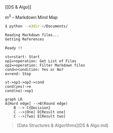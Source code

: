[[DS & Algo]]

$m^3$ – Markdown Mind Map

```bash
$ python --m3dir ~/Documents/

Reading Markdown files...
Getting References

Ready !!
```

```flow
st=>start: Start
op1=>operation: Get List of Files
op2=>operation: Filter Markdown files
cond=>condition: Yes or No?
e=>end: Stop

st->op1->op2->cond
cond(yes)->e
cond(no)->op1
```

```mermaid
graph LR
A[Hard edge] -->B(Round edge)
    B --> C{Decision}
    C -->|One| D[Result one]
    C -->|Two| E[Result two]
```

> [Data Structures & Algorithms](DS & Algo.md)

